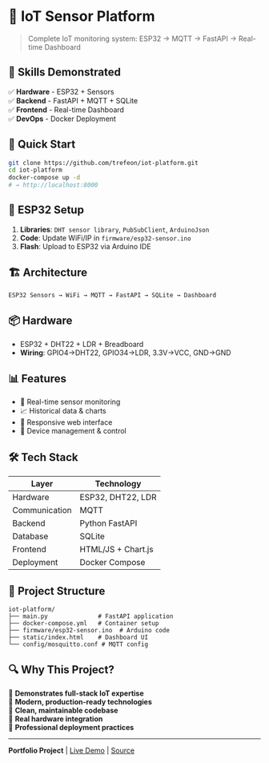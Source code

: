 # 🌟 IoT Sensor Platform

> Complete IoT monitoring system: ESP32 → MQTT → FastAPI → Real-time Dashboard

## 🎯 **Skills Demonstrated**
✅ **Hardware** - ESP32 + Sensors  
✅ **Backend** - FastAPI + MQTT + SQLite  
✅ **Frontend** - Real-time Dashboard  
✅ **DevOps** - Docker Deployment  

## 🚀 **Quick Start**
```bash
git clone https://github.com/trefeon/iot-platform.git
cd iot-platform
docker-compose up -d
# → http://localhost:8000
```

## 🔧 **ESP32 Setup**
1. **Libraries**: `DHT sensor library`, `PubSubClient`, `ArduinoJson`
2. **Code**: Update WiFi/IP in `firmware/esp32-sensor.ino`
3. **Flash**: Upload to ESP32 via Arduino IDE

## 🏗️ **Architecture**
```
ESP32 Sensors → WiFi → MQTT → FastAPI → SQLite → Dashboard
```

## 📦 **Hardware**
- ESP32 + DHT22 + LDR + Breadboard
- **Wiring**: GPIO4→DHT22, GPIO34→LDR, 3.3V→VCC, GND→GND

## 📊 **Features**
- 📡 Real-time sensor monitoring
- 📈 Historical data & charts  
- 📱 Responsive web interface
- 🔧 Device management & control

## 🛠️ **Tech Stack**
| Layer | Technology |
|-------|------------|
| Hardware | ESP32, DHT22, LDR |
| Communication | MQTT |
| Backend | Python FastAPI |
| Database | SQLite |
| Frontend | HTML/JS + Chart.js |
| Deployment | Docker Compose |

## 📁 **Project Structure**
```
iot-platform/
├── main.py              # FastAPI application
├── docker-compose.yml   # Container setup
├── firmware/esp32-sensor.ino  # Arduino code
├── static/index.html    # Dashboard UI
└── config/mosquitto.conf # MQTT config
```

## 🔍 **Why This Project?**
🎯 **Demonstrates full-stack IoT expertise**  
🎯 **Modern, production-ready technologies**  
🎯 **Clean, maintainable codebase**  
🎯 **Real hardware integration**  
🎯 **Professional deployment practices**

---
**Portfolio Project** | [Live Demo](http://portfolio.yourdomain.com) | [Source](https://github.com/trefeon/iot-platform)
